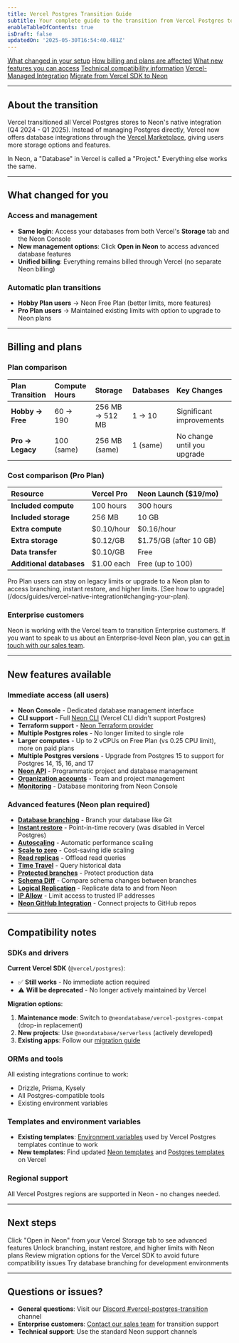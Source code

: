 ```yaml
---
title: Vercel Postgres Transition Guide
subtitle: Your complete guide to the transition from Vercel Postgres to Neon
enableTableOfContents: true
isDraft: false
updatedOn: '2025-05-30T16:54:40.481Z'
---
```


<InfoBlock>
<DocsList title="What you will learn:">
<a href="#what-changed-for-you">What changed in your setup</a>
<a href="#billing-and-plans">How billing and plans are affected</a>
<a href="#new-features-available">What new features you can access</a>
<a href="#compatibility-notes">Technical compatibility information</a>
</DocsList>

<DocsList title="Related topics" theme="docs">
<a href="/docs/guides/vercel-managed-integration">Vercel-Managed Integration</a>
<a href="/docs/guides/vercel-sdk-migration">Migrate from Vercel SDK to Neon</a>
</DocsList>
</InfoBlock>

---

## About the transition

Vercel transitioned all Vercel Postgres stores to Neon's native integration (Q4 2024 - Q1 2025). Instead of managing Postgres directly, Vercel now offers database integrations through the [Vercel Marketplace](https://vercel.com/marketplace), giving users more storage options and features.

<Admonition type="note" title="Terminology change">
In Neon, a "Database" in Vercel is called a "Project." Everything else works the same.
</Admonition>

---

## What changed for you

### Access and management

- **Same login**: Access your databases from both Vercel's **Storage** tab and the Neon Console
- **New management options**: Click **Open in Neon** to access advanced database features
- **Unified billing**: Everything remains billed through Vercel (no separate Neon billing)

### Automatic plan transitions

- **Hobby Plan users** → Neon Free Plan (better limits, more features)
- **Pro Plan users** → Maintained existing limits with option to upgrade to Neon plans

---

## Billing and plans

### Plan comparison

| Plan Transition  | Compute Hours | Storage         | Databases | Key Changes                 |
| :--------------- | :------------ | :-------------- | :-------- | :-------------------------- |
| **Hobby → Free** | 60 → 190      | 256 MB → 512 MB | 1 → 10    | Significant improvements    |
| **Pro → Legacy** | 100 (same)    | 256 MB (same)   | 1 (same)  | No change until you upgrade |

### Cost comparison (Pro Plan)

| Resource                 | Vercel Pro | Neon Launch ($19/mo)   |
| :----------------------- | :--------- | :--------------------- |
| **Included compute**     | 100 hours  | 300 hours              |
| **Included storage**     | 256 MB     | 10 GB                  |
| **Extra compute**        | $0.10/hour | $0.16/hour             |
| **Extra storage**        | $0.12/GB   | $1.75/GB (after 10 GB) |
| **Data transfer**        | $0.10/GB   | Free                   |
| **Additional databases** | $1.00 each | Free (up to 100)       |

<Admonition type="tip" title="Upgrade to unlock features">
Pro Plan users can stay on legacy limits or upgrade to a Neon plan to access branching, instant restore, and higher limits. [See how to upgrade](/docs/guides/vercel-native-integration#changing-your-plan).
</Admonition>

### Enterprise customers

Neon is working with the Vercel team to transition Enterprise customers. If you want to speak to us about an Enterprise-level Neon plan, you can [get in touch with our sales team](/contact-sales).

---

## New features available

### Immediate access (all users)

- **Neon Console** - Dedicated database management interface
- **CLI support** - Full [Neon CLI](/docs/reference/neon-cli) (Vercel CLI didn't support Postgres)
- **Terraform support** - [Neon Terraform provider](/docs/reference/terraform)
- **Multiple Postgres roles** - No longer limited to single role
- **Larger computes** - Up to 2 vCPUs on Free Plan (vs 0.25 CPU limit), more on paid plans
- **Multiple Postgres versions** - Upgrade from Postgres 15 to support for Postgres 14, 15, 16, and 17
- **[Neon API](https://api-docs.neon.tech/reference/getting-started-with-neon-api)** - Programmatic project and database management
- **[Organization accounts](/docs/manage/organizations)** - Team and project management
- **[Monitoring](/docs/introduction/monitoring-page)** - Database monitoring from Neon Console

### Advanced features (Neon plan required)

- **[Database branching](/docs/guides/branching-intro)** - Branch your database like Git
- **[Instant restore](/docs/guides/branch-restore)** - Point-in-time recovery (was disabled in Vercel Postgres)
- **[Autoscaling](/docs/introduction/autoscaling)** - Automatic performance scaling
- **[Scale to zero](/docs/introduction/scale-to-zero)** - Cost-saving idle scaling
- **[Read replicas](/docs/introduction/read-replicas)** - Offload read queries
- **[Time Travel](/docs/guides/time-travel-assist)** - Query historical data
- **[Protected branches](/docs/guides/protected-branches)** - Protect production data
- **[Schema Diff](/docs/guides/schema-diff)** - Compare schema changes between branches
- **[Logical Replication](/docs/guides/logical-replication-guide)** - Replicate data to and from Neon
- **[IP Allow](/docs/introduction/ip-allow)** - Limit access to trusted IP addresses
- **[Neon GitHub Integration](/docs/guides/neon-github-integration)** - Connect projects to GitHub repos

---

## Compatibility notes

### SDKs and drivers

**Current Vercel SDK** (`@vercel/postgres`):

- ✅ **Still works** - No immediate action required
- ⚠️ **Will be deprecated** - No longer actively maintained by Vercel

**Migration options**:

1. **Maintenance mode**: Switch to `@neondatabase/vercel-postgres-compat` (drop-in replacement)
2. **New projects**: Use `@neondatabase/serverless` (actively developed)
3. **Existing apps**: Follow our [migration guide](/guides/vercel-sdk-migration)

### ORMs and tools

All existing integrations continue to work:

- Drizzle, Prisma, Kysely
- All Postgres-compatible tools
- Existing environment variables

### Templates and environment variables

- **Existing templates**: [Environment variables](/docs/guides/vercel-native-integration#environment-variables-set-by-the-integration) used by Vercel Postgres templates continue to work
- **New templates**: Find updated [Neon templates](https://vercel.com/templates?database=neon) and [Postgres templates](https://vercel.com/templates?database=neon&database=postgres) on Vercel

### Regional support

All Vercel Postgres regions are supported in Neon - no changes needed.

---

## Next steps

<CheckList title="Recommended actions">

<CheckItem title="Explore the Neon Console" href="#new-features-available">
Click "Open in Neon" from your Vercel Storage tab to see advanced features
</CheckItem>

<CheckItem title="Consider upgrading your plan" href="#billing-and-plans">
Unlock branching, instant restore, and higher limits with Neon plans
</CheckItem>

<CheckItem title="Plan SDK migration" href="#compatibility-notes">
Review migration options for the Vercel SDK to avoid future compatibility issues
</CheckItem>

<CheckItem title="Test new features" href="#new-features-available">
Try database branching for development environments
</CheckItem>

</CheckList>

---

## Questions or issues?

- **General questions**: Visit our [Discord #vercel-postgres-transition](https://discord.com/channels/1176467419317940276/1306544611157868544) channel
- **Enterprise customers**: [Contact our sales team](/contact-sales) for transition support
- **Technical support**: Use the standard Neon support channels

<NeedHelp/>
